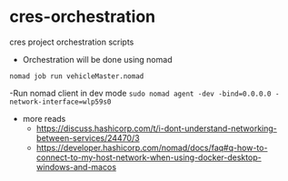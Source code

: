 # cres-orchestration
cres project orchestration scripts

- Orchestration will be done using nomad

```nomad job run vehicleMaster.nomad``` 

-Run nomad client in dev mode
```sudo nomad agent -dev -bind=0.0.0.0 -network-interface=wlp59s0```


- more reads
    - https://discuss.hashicorp.com/t/i-dont-understand-networking-between-services/24470/3
    - https://developer.hashicorp.com/nomad/docs/faq#q-how-to-connect-to-my-host-network-when-using-docker-desktop-windows-and-macos
